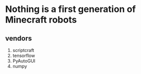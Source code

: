 # Nothing is a first generation of Minecraft robots

## vendors

1. scriptcraft
2. tensorflow
3. PyAutoGUI
4. numpy

